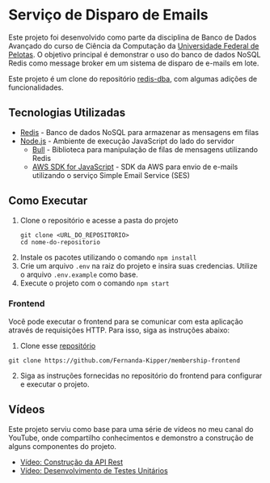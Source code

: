 # Serviço de Disparo de Emails

Este projeto foi desenvolvido como parte da disciplina de Banco de Dados Avançado do curso de Ciência da Computação da [Universidade Federal de Pelotas](https://portal.ufpel.edu.br/). O objetivo principal é demonstrar o uso do banco de dados NoSQL Redis como message broker em um sistema de disparo de e-mails em lote.

Este projeto é um clone do repositório [redis-dba](https://github.com/guivahl/redis-dba), com algumas adições de funcionalidades.

## Tecnologias Utilizadas

- [Redis](https://redis.io/) - Banco de dados NoSQL para armazenar as mensagens em filas
- [Node.js](https://nodejs.org/) - Ambiente de execução JavaScript do lado do servidor
  - [Bull](https://github.com/OptimalBits/bull) - Biblioteca para manipulação de filas de mensagens utilizando Redis
  - [AWS SDK for JavaScript](https://docs.aws.amazon.com/AWSJavaScriptSDK/latest/AWS/SES.html#constructor-property) - SDK da AWS para envio de e-mails utilizando o serviço Simple Email Service (SES)

## Como Executar

1. Clone o repositório e acesse a pasta do projeto
   ```shell
   git clone <URL_DO_REPOSITORIO>
   cd nome-do-repositorio
    ```
2. Instale os pacotes utilizando o comando `npm install`
3. Crie um arquivo `.env` na raiz do projeto e insira suas credencias. Utilize o arquivo `.env.example` como base.
4. Execute o projeto com o comando `npm start`

### Frontend

Você pode executar o frontend para se comunicar com esta aplicação através de requisições HTTP. Para isso, siga as instruções abaixo:

1. Clone esse [repositório](https://github.com/Fernanda-Kipper/membership-frontend)
```
git clone https://github.com/Fernanda-Kipper/membership-frontend
```

2. Siga as instruções fornecidas no repositório do frontend para configurar e executar o projeto.

## Vídeos

Este projeto serviu como base para uma série de vídeos no meu canal do YouTube, onde compartilho conhecimentos e demonstro a construção de alguns componentes do projeto. 

- [Vídeo: Construção da API Rest](https://www.youtube.com/live/GVF--Rl3bP4?feature=share)
- [Vídeo: Desenvolvimento de Testes Unitários](https://www.youtube.com/live/GVF--Rl3bP4?feature=share)
